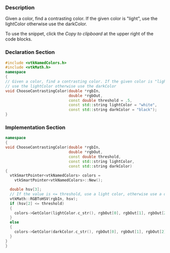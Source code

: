 ### Description
Given a color, find a contrasting color. If the given color is "light", use the lightColor otherwise use the darkColor.

To use the snippet, click the *Copy to clipboard* at the upper right of the code blocks.

### Declaration Section
``` c++
#include <vtkNamedColors.h>
#include <vtkMath.h>
namespace
{
// Given a color, find a contrasting color. If the given color is "light",
// use the lightColor otherwise use the darkColor
void ChooseContrastingColor(double *rgbIn,
                            double *rgbOut,
                            const double threshold = .5,
                            const std::string lightColor = "white",
                            const std::string darkColor = "black");
}
```

### Implementation Section
``` c++
namespace
{
void ChooseContrastingColor(double *rgbIn,
                            double *rgbOut,
                            const double threshold,
                            const std::string lightColor,
                            const std::string darkColor)
{
  vtkSmartPointer<vtkNamedColors> colors =
    vtkSmartPointer<vtkNamedColors>::New();

  double hsv[3];
  // If the value is <= threshold, use a light color, otherwise use a dark color
  vtkMath::RGBToHSV(rgbIn, hsv);
  if (hsv[2] <= threshold)
  {
    colors->GetColor(lightColor.c_str(), rgbOut[0], rgbOut[1], rgbOut[2]);
  }
  else
  {
    colors->GetColor(darkColor.c_str(), rgbOut[0], rgbOut[1], rgbOut[2]);
  }
}
}
```
